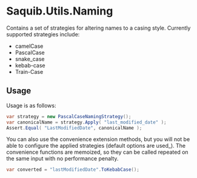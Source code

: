 # Saquib.Utils.Naming

Contains a set of strategies for altering names to a casing style. Currently supported strategies include:

- camelCase
- PascalCase
- snake_case
- kebab-case
- Train-Case

## Usage

Usage is as follows:

```csharp
var strategy = new PascalCaseNamingStrategy();
var canonicalName = strategy.Apply( "last_modified_date" );
Assert.Equal( "LastModifiedDate", canonicalName );
```

You can also use the convenience extension methods, but you will not be able to configure the applied strategies (default options are used_). The convenience functions are memoized, so they can be called repeated on the same input with no performance penalty.

```csharp
var converted = "lastModifiedDate".ToKebabCase();
```
